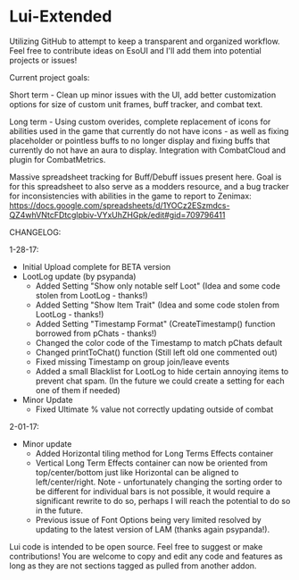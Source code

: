 # Lui-Extended

Utilizing GitHub to attempt to keep a transparent and organized workflow. Feel free to contribute ideas on EsoUI and I'll add them into potential projects or issues!

Current project goals:

Short term - Clean up minor issues with the UI, add better customization options for size of custom unit frames, buff tracker, and combat text.

Long term - Using custom overides, complete replacement of icons for abilities used in the game that currently do not have icons - as well as fixing placeholder or pointless buffs to no longer display and fixing buffs that currently do not have an aura to display. Integration with CombatCloud and plugin for CombatMetrics.

Massive spreadsheet tracking for Buff/Debuff issues present here. Goal is for this spreadsheet to also serve as a modders resource, and a bug tracker for inconsistencies with abilities in the game to report to Zenimax: https://docs.google.com/spreadsheets/d/1YOCz2ESzmdcs-QZ4whVNtcFDtcglpbiv-VYxUhZHGpk/edit#gid=709796411

CHANGELOG:

1-28-17:
- Initial Upload complete for BETA version 
- LootLog update (by psypanda)
    - Added Setting "Show only notable self Loot" (Idea and some code stolen from LootLog - thanks!)
    - Added Setting "Show Item Trait" (Idea and some code stolen from LootLog - thanks!)
    - Added Setting "Timestamp Format" (CreateTimestamp() function borrowed from pChats - thanks!)
    - Changed the color code of the Timestamp to match pChats default
    - Changed printToChat() function (Still left old one commented out)
    - Fixed missing Timestamp on group join/leave events
    - Added a small Blacklist for LootLog to hide certain annoying items to prevent chat spam. (In the future we could create a setting for each one of them if needed)
- Minor Update
    - Fixed Ultimate % value not correctly updating outside of combat
    
2-01-17:
- Minor update
    - Added Horizontal tiling method for Long Terms Effects container
    - Vertical Long Term Effects container can now be oriented from top/center/bottom just like Horizontal can be aligned to left/center/right. Note - unfortunately changing the sorting order to be different for individual bars is not possible, it would require a significant rewrite to do so, perhaps I will reach the potential to do so in the future.
    - Previous issue of Font Options being very limited resolved by updating to the latest version of LAM (thanks again psypanda!).


Lui code is intended to be open source. Feel free to suggest or make contributions!
You are welcome to copy and edit any code and features as long as they are not sections tagged as pulled from another addon.

